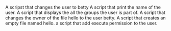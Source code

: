 A scripst that changes the user to betty
A script that print the name of the user.
A script that displays the all the groups the user is part of.
A script that changes the owner of the file hello to the user betty.
A script that creates an empty file named hello.
a script that add execute permission to the user.
